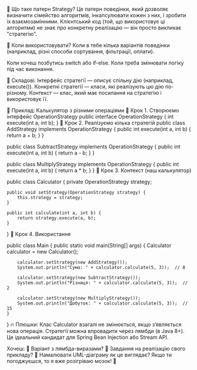 🧩 Що таке патерн Strategy?
Це патерн поведінки, який дозволяє визначити сімейство алгоритмів,
інкапсулювати кожен з них, і зробити їх взаємозамінними.
Клієнтський код (той, що використовує ці алгоритми) не знає про
конкретну реалізацію — він просто викликає "стратегію".

🎯 Коли використовувати?
Коли в тебе кілька варіантів поведінки (наприклад, різні способи
сортування, фільтрації, оплати).

Коли хочеш позбутись switch або if-else.
Коли треба змінювати логіку під час виконання.

🧱 Складові:
Інтерфейс стратегії — описує спільну дію (наприклад, execute()).
Конкретні стратегії — класи, які реалізують цю дію по-різному.
Контекст — клас, який має посилання на стратегію і використовує її.

🍰 Приклад: Калькулятор з різними операціями
🔹 Крок 1. Створюємо інтерфейс OperationStrategy
public interface OperationStrategy {
int execute(int a, int b);
}
🔹 Крок 2. Реалізуємо кілька стратегій
public class AddStrategy implements OperationStrategy {
public int execute(int a, int b) {
return a + b;
}
}

public class SubtractStrategy implements OperationStrategy {
public int execute(int a, int b) {
return a - b;
}
}

public class MultiplyStrategy implements OperationStrategy {
public int execute(int a, int b) {
return a * b;
}
}
🔹 Крок 3. Контекст (наш калькулятор)

public class Calculator {
private OperationStrategy strategy;

    public void setStrategy(OperationStrategy strategy) {
        this.strategy = strategy;
    }

    public int calculate(int a, int b) {
        return strategy.execute(a, b);
    }

}
🔹 Крок 4. Використання

public class Main {
public static void main(String[] args) {
Calculator calculator = new Calculator();

        calculator.setStrategy(new AddStrategy());
        System.out.println("Сума: " + calculator.calculate(5, 3));  // 8

        calculator.setStrategy(new SubtractStrategy());
        System.out.println("Різниця: " + calculator.calculate(5, 3));  // 2

        calculator.setStrategy(new MultiplyStrategy());
        System.out.println("Добуток: " + calculator.calculate(5, 3));  // 15
    }

}
🔥 Плюшки:
Клас Calculator взагалі не змінюється, якщо з’являється нова операція.
Стратегії можна впровадити через лямбди (в Java 8+).
Це ідеальний кандидат для Spring Bean Injection або Stream API.

Хочеш:
🎯 Варіант з лямбда-виразами?
🔁 Завдання на реалізацію свого прикладу?
🎨 Намалювати UML-діаграму як це виглядає?
Якщо ти погоджуєшся, то я вже розігріваю мозок! 🧠